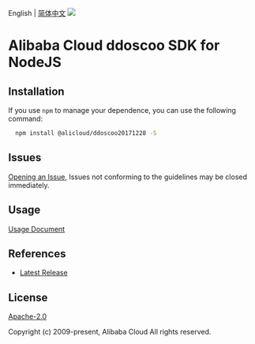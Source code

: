English | [简体中文](README-CN.md)
![](https://aliyunsdk-pages.alicdn.com/icons/AlibabaCloud.svg)

# Alibaba Cloud ddoscoo SDK for NodeJS

## Installation
If you use `npm` to manage your dependence, you can use the following command:

```sh
  npm install @alicloud/ddoscoo20171228 -S
```

## Issues
[Opening an Issue](https://github.com/aliyun/alibabacloud-typescript-sdk/issues/new), Issues not conforming to the guidelines may be closed immediately.

## Usage
[Usage Document](https://github.com/aliyun/alibabacloud-typescript-sdk/blob/master/docs/Usage-EN.md#quick-examples)

## References
* [Latest Release](https://github.com/aliyun/alibabacloud-typescript-sdk/)

## License
[Apache-2.0](http://www.apache.org/licenses/LICENSE-2.0)

Copyright (c) 2009-present, Alibaba Cloud All rights reserved.
